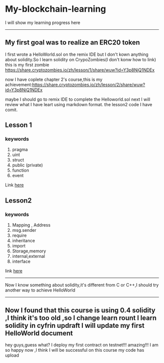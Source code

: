 # My-blockchain-learning
I will show my learning progress here

---

## My first goal was to realize an ERC20 token

I first wrote a HelloWorld.sol on the remix IDE
but I don't kown anything about solidity.So I learn solidity on CrypoZombies(I don't konw how to link)
this is my first zombie https://share.cryptozombies.io/zh/lesson/1/share/wuw?id=Y3p8NjQ1NDEx

now I have coplete chapter 2's course,this is my achievement:https://share.cryptozombies.io/zh/lesson/2/share/wuw?id=Y3p8NjQ1NDEx

maybe I should go to remix IDE to complete the Helloworld.sol
next I will review what I have leart using markdown format.
the lesson2 code I have comit.

Lesson 1
---

### keywords
1. pragma
2. uint
3. struct
4. public (private)
5. function
6. event

Link [here](https://cryptozombies.io/zh/lesson/1/chapter/13)

Lesson2
---
### keywords
1. Mapping , Address
2. msg.sender
3. require
4. inheritance
5. import
6. Storage,memory
7. internal,external
8. interface

link [here](https://cryptozombies.io/zh/lesson/2/chapter/12)

---

Now I know something about solidity,it's different from C or C++,I should try another way to achieve HelloWorld

---
Now I found that this course is using 0.4 solidity ,I think it's too old ,so I change learn rount
I learn solidity in cyfrin updraft
I will update my first HelloWorld document
---
hey guys,guess what? I deploy my first contract on testnet!!!
amazing!!!
I am so happy now ,I think I will be successful on this course
my code has upload
